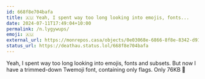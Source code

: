 ```yaml
---
id: 668f8e704bafa
title: 🇦🇺 Yeah, I spent way too long looking into emojis, fonts...
date: 2024-07-11T17:49:04+10:00
permalink: /n.lygywups/
emoji: 🇦🇺
external_url: https://monrepos.casa/objects/0e03068e-6866-8f8e-8342-d91490914473
status_url: https://deathau.status.lol/668f8e704bafa
---
```


Yeah, I spent way too long looking into emojis, fonts and subsets. But now I have a trimmed-down Twemoji font, containing only flags. Only 76KB 🤏
